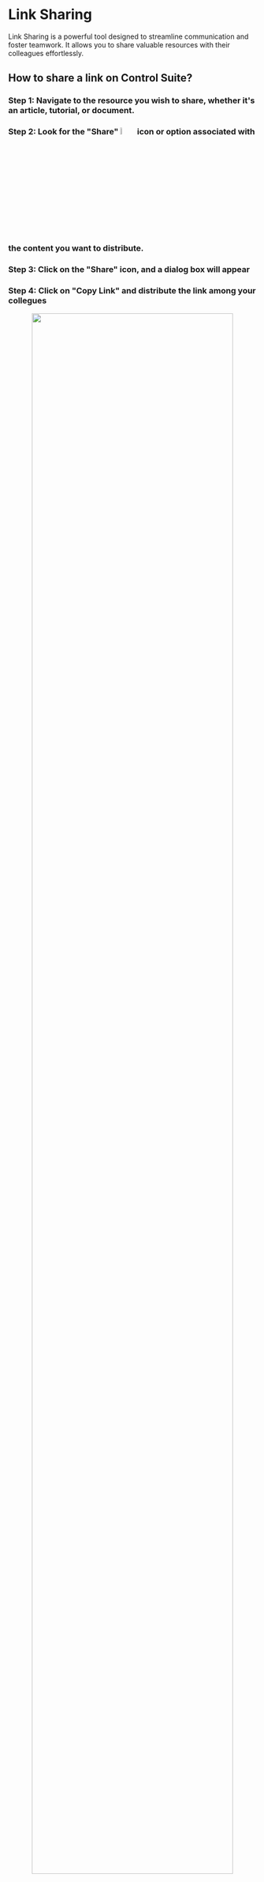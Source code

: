 # Link Sharing 

Link Sharing is a powerful tool designed to streamline communication and foster teamwork. It allows you to share valuable resources with their colleagues effortlessly.

## How to share a link on Control Suite?

### **Step 1:** Navigate to the resource you wish to share, whether it's an **article**, **tutorial**, or **document**.

### **Step 2:** Look for the "Share" <img src="https://i.imgur.com/EMQaeuo.png" width="6%"></img> icon or option associated with the content you want to distribute.

### **Step 3:** Click on the "Share" icon, and a dialog box will appear

### **Step 4:** Click on "Copy Link" and distribute the link among your collegues 

<p align="center"><img src="https://i.imgur.com/wwHhhe3.gif" width="90%"></p>


## Sharing permissions 

Our platform operates on a role-based access system, meaning that each team member is assigned specific roles with predefined permissions. Link Sharing is limited to those team members who have the appropriate permissions to access and view content associated with a product line. 

This ensures only authorized individuals can participate in knowledge-sharing, preventing unauthorized access. If you receive a link from a colleague and you don't have access to view it, the following screen will be displayed:

<p align="center"><img src="https://i.imgur.com/5cCT2eY.png" width="90%"></p>


## How to share a link on the Native Assistant?

### **Step 1:** Navigate to the resource you wish to share, whether it's an **article**, **tutorial**, or **document**.

### **Step 2:** Click on the  <img src="https://i.imgur.com/eiLSxBv.jpg" width="6%"></img> icon, and distribute the link among your collegues.

<p align="center"><img src="https://i.imgur.com/5Z71FC7.gif" width="40%"></p>

## Sharing permissions 

 If you receive a link from a colleague and you don't have access to view it, the following screen will be displayed:

 <p align="center"><img src="https://i.imgur.com/8x1JXJP.png" width="40%"></p>




